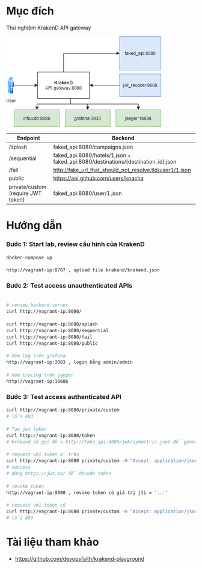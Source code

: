 # Mục đích
Thử nghiệm KrakenD API gateway

![](figure-1.png)

| Endpoint | Backend |
| ---- | ------- |
| /splash | faked_api:8080/campaigns.json |
| /sequential | faked_api:8080/hotels/1.json + faked_api:8080/destinations/{destination_id}.json |
| /fail | http://fake_url_that_should_not_resolve.tld/user1/1.json |
| public | https://api.github.com/users/kpacha
| private/custom (require JWT token) | faked_api:8080/user/1.json |
# Hướng dẫn
### Bước 1: Start lab, review cấu hình của KrakenD
```bash
docker-compose up

http://vagrant-ip:8787 , upload file krakend/krakend.json
```
### Bước 2: Test access unauthenticated APIs
```bash

# review backend server
curl http://vagrant-ip:8000/

curl http://vagrant-ip:8080/splash
curl http://vagrant-ip:8080/sequential
curl http://vagrant-ip:8080/fail
curl http://vagrant-ip:8080/public

# Xem log trên grafana
http://vagrant-ip:3003 , login bằng admin/admin

# Xem tracing trên jaeger
http://vagrant-ip:16686
```

### Bước 3: Test access authenticated API
```bash
curl http://vagrant-ip:8080/private/custom
# lỗi 403

# Tạo jwt token
curl http://vagrant-ip:8080/token
# krakend sẽ gọi đến http://fake_api:8080/jwk/symmetric.json để generate token

# request với token ở trên
curl http://vagrant-ip:8080 private/custom -H "Accept: application/json" -H "Authorization: Bearer {token}"
# success
# dùng https://jwt.io/ để decode token

# revoke token
http://vagrant-ip:9000 , revoke token có giá trị jti = "..."

# request với token cũ
curl http://vagrant-ip:8080 private/custom -H "Accept: application/json" -H "Authorization: Bearer {token}"
# lỗi 403
```

# Tài liệu tham khảo
- https://github.com/devopsfaith/krakend-playground